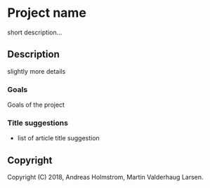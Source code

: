 # Project name 
short description...

## Description
slightly more details

### Goals
Goals of the project 

### Title suggestions
* list of article title suggestion

## Copyright
Copyright (C) 2018, Andreas Holmstrom, Martin Valderhaug Larsen.
